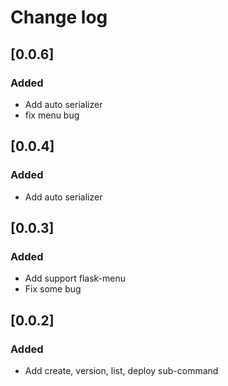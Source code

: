 # Change log

## [0.0.6]
### Added
- Add auto serializer
- fix menu bug

## [0.0.4]
### Added
- Add auto serializer

## [0.0.3]
### Added
- Add support flask-menu
- Fix some bug

## [0.0.2]
### Added
- Add create, version, list, deploy sub-command

